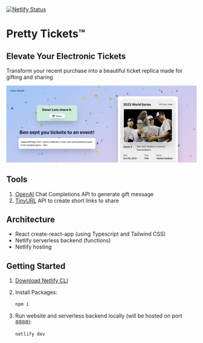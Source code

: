 [![Netlify Status](https://api.netlify.com/api/v1/badges/a81204a5-d6c4-4a7f-807b-3fcecda118ee/deploy-status)](https://app.netlify.com/sites/prettytickets/deploys)

# Pretty Tickets™

## Elevate Your Electronic Tickets

Transform your recent purchase into a beautiful ticket replica made for gifting and sharing

![Homepage](./public/screenshot.png)

## Tools

1. [OpenAI](https://openai.com) Chat Completions API to generate gift message
2. [TinyURL](https://tinyurl.com) API to create short links to share

## Architecture

- React create-react-app (using Typescript and Tailwind CSS)
- Netlify serverless backend (functions)
- Netlify hosting

## Getting Started

1. [Download Netlify CLI](https://docs.netlify.com/cli/get-started/)

2. Install Packages:

    ```bash
    npm i
    ```

3. Run website and serverless backend locally (will be hosted on port 8888):

    ```bash
    netlify dev
    ```
